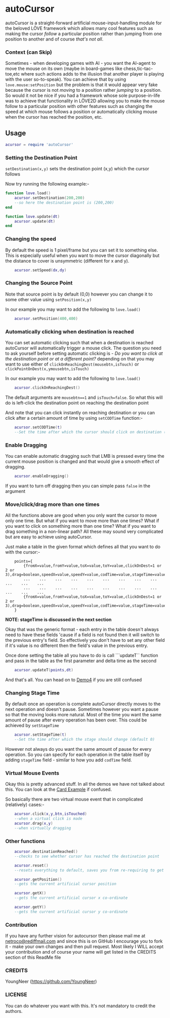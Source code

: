 # autoCursor

autoCursor is a straight-forward artificial mouse-input-handling module for the beloved LÖVE framework which allows many cool features such as making the cursor _follow_ a particular position rather than jumping from one position to another and of course *that's not all*.

### Context (can Skip)

Sometimes - when developing games with AI - you want the AI-agent to move the mouse on its own (maybe in board-games like chess,tic-tac-toe,etc where such actions adds to the illusion that another player is playing with the user so-to-speak).
You can achieve that by using ```love.mouse:setPosition``` but the problem is that it would appear very fake because the cursor is not _moving_ to a position rather _jumping_ to a position. So would it not be nice if you had a framework whose sole purpose-in-life was to achieve that functionality in LÖVE2D allowing you to make the mouse follow to a particular position with other features such as changing the speed at which mouse follows a position or automatically clicking mouse when the cursor has reached the position, etc.

## Usage

```lua
acursor = require 'autoCursor'
```

### Setting the Destination Point

```setDestination(x,y)``` sets the destination point (x,y) which the cursor follows

Now try running the following example:-

```lua
function love.load()
    acursor.setDestination(200,200)
    --so here the destination point is (200,200)
end

function love.update(dt)
    acursor.update(dt)
end
```

### Changing the speed

By default the speed is 1 pixel/frame but you can set it to something else. This is especially useful when you want to move the cursor diagonally but the distance to cover is unsymmetric (different for x and y).

```lua
    acursor.setSpeed(dx,dy)
```

### Changing the Source Point

Note that source point is by default (0,0) however you can change it to some other value using ```setPosition(x,y)```

In our example you may want to add the following to ```love.load()```
```lua
    acursor.setPosition(400,400)
```

### Automatically clicking when destination is reached

You can set automatic clicking such that when a destination is reached autoCursor will automatically trigger a mouse click. The question you need to ask yourself before setting automatic clicking is - *Do you want to click at the destination point or at a different point?* depending on that you may want to use either of ```clickOnReachingDest(mousebtn,isTouch)``` or ```clickPointOnDest(x,ymousebtn,isTouch) ```

In our example you may want to add the following to ```love.load()```
```lua
    acursor.clickOnReachingDest()
```
The default arguments are ```mousebtn==1``` and ```isTouch=false```. So what this will do is left-click the destination point on reaching the destination point

And note that you can click instantly on reaching destination or you can click after a certain amount of time by using `setCODTime` function:-
```lua
	acursor.setCODTime(t)
	--Set the time after which the cursor should click on destination (default 0)
```

### Enable Dragging

You can enable automatic dragging such that LMB is pressed every time the current mouse position is changed and that would give a smooth effect of dragging.

```lua
    acursor.enableDragging()
```

If you want to turn off dragging then you can simple pass `false` in the argument

### Move/click/drag more than one times

All the functions above are good when you only want the cursor to move only one time. But what if you want to move more than one times? What if you want to click on something more than one time? What if you want to drag something in a non-linear path? All these may sound very complicated but are easy to achieve using autoCursor.

Just make a table in the given format which defines all that you want to do with the cursor:-

```
	points={
		{fromX=value,fromY=value,toX=value,toY=value,clickOnDest=1 or 2 or 3),drag=boolean,speedX=value,speedY=value,codTime=value,stageTime=value}
		...    ...    ...    ...    ...    ...    ...    ...    ...    ...    ...    ...
		...    ...    ...    ...    ...    ...    ...    ...    ...    ...    ...    ...
		{fromX=value,fromY=value,toX=value,toY=value,clickOnDest=1 or 2 or 3),drag=boolean,speedX=value,speedY=value,codTime=value,stageTime=value}
	}
```

**NOTE: stageTime is discussed in the next section**

Okay that was the generic format - each entry in the table doesn't always need to have these fields 'cause if a field is not found then it will switch to the previous entry's field. So effectively you don't have to set any other field if it's value is no different then the field's value in the previous entry.

Once done setting the table all you have to do is call ```updateT`` function and pass in the table as the first parameter and delta time as the second

```lua
	acursor.updateT(points,dt)
```

And that's all. You can head on to <a href="https://github.com/YoungNeer/lovelib/tree/master/autocursor/Demos/Demo4">Demo4</a> if you are still confused

### Changing Stage Time

By default once an operation is complete autoCursor directly moves to the next operation and doesn't pause. Sometimes however you want a pause so that the moving looks more natural. Most of the time you want the same amount of pause after every operation has been over. This could be achieved by `setStageTime`

```lua
	acursor.setStageTime(t)
	--Set the time after which the stage should change (default 0)
```

However not always do you want the same amount of pause for every operation. So you can specify for each operation in the table itself by adding `stageTime` field - similar to how you add `codTime` field.

### Virtual Mouse Events

Okay this is pretty advanced stuff. In all the demos we have not talked about this. You can look at the <a href="https://github.com/YoungNeer/lovelib/tree/master/autocursor/Demos/Card Example 1">Card Example</a> if confused.

So basically there are two virtual mouse event that in complicated (relatively) cases:-

```lua
	acursor.click(x,y,btn,isTouched)
	--when a virtual click is made
	acursor.drag(x,y)
	--when virtually dragging
```

### Other functions

```lua
    acursor.destinationReached()
	--checks to see whether cursor has reached the destination point 

	acursor.reset()
	--resets everything to default, saves you from re-requiring to get default values

	acursor.getPosition()
	--gets the current artificial cursor position

	acursor.getX()
	--gets the current artificial cursor x co-ordinate

	acursor.getY()
	--gets the current artificial cursor y co-ordinate
```


### Contribution

If you have any further vision for autocursor then please mail me at netroco@rediffmail.com and since this is on GitHub I encourage you to fork it - make your own changes and then pull request. Most likely I WILL accept your contribution and of course your name will get listed in the CREDITS section of this ReadMe file

### CREDITS

YoungNeer (https://github.com/YoungNeer)

### LICENSE

You can do whatever you want with this. It's not mandatory to credit the authors.


